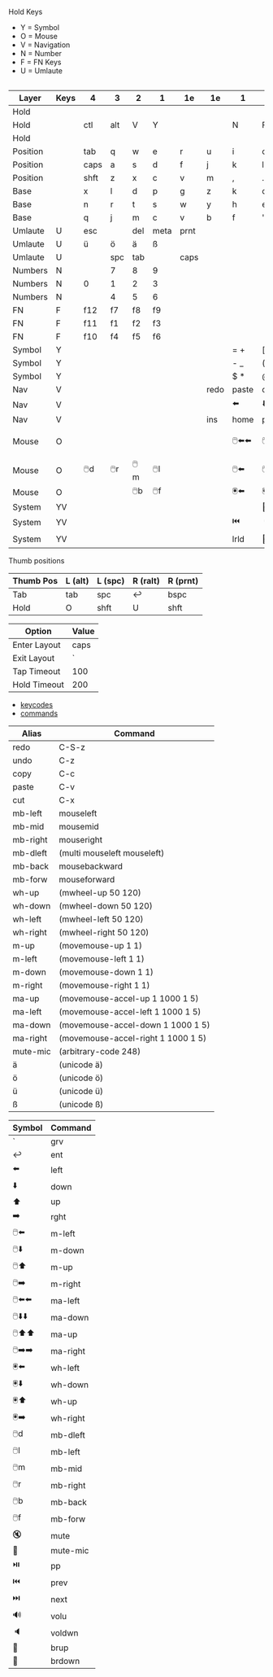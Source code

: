 Hold Keys
- Y = Symbol
- O = Mouse
- V = Navigation
- N = Number
- F = FN Keys
- U = Umlaute                  

```                   
```



| Layer    | Keys | 4    | 3    | 2    | 1    | 1e   | 1e   | 1       | 2       | 3       | 4        |
|----------|------|------|------|------|------|------|------|---------|---------|---------|----------|
| Hold     |      |      |      |      |      |      |      |         |         |         |          |
| Hold     |      | ctl  | alt  | V    | Y    |      |      | N       | F       | alt     | ctl      |
| Hold     |      |      |      |      |      |      |      |         |         |         |          |
| Position |      | tab  | q    | w    | e    | r    | u    | i       | o       | p       | [        |
| Position |      | caps | a    | s    | d    | f    | j    | k       | l       | ;       | '        |
| Position |      | shft | z    | x    | c    | v    | m    | ,       | .       | /       | rshft    |
| Base     |      | x    | l    | d    | p    | g    | z    | k       | o       | u       | ; :      |
| Base     |      | n    | r    | t    | s    | w    | y    | h       | e       | i       | a        |
| Base     |      | q    | j    | m    | c    | v    | b    | f       | ' "     | , !     | . ?      |
| Umlaute  | U    | esc  |      | del  | meta | prnt |      |         |         |         |          |
| Umlaute  | U    | ü    | ö    | ä    | ß    |      |      |         |         |         |          |
| Umlaute  | U    |      | spc  | tab  |      | caps |      |         |         |         |          |
| Numbers  | N    |      | 7    | 8    | 9    |      |      |         |         |         |          |
| Numbers  | N    | 0    | 1    | 2    | 3    |      |      |         |         |         |          |
| Numbers  | N    |      | 4    | 5    | 6    |      |      |         |         |         |          |
| FN       | F    | f12  | f7   | f8   | f9   |      |      |         |         |         |          |
| FN       | F    | f11  | f1   | f2   | f3   |      |      |         |         |         |          |
| FN       | F    | f10  | f4   | f5   | f6   |      |      |         |         |         |          |
| Symbol   | Y    |      |      |      |      |      |      | = +     | [ {     | ] }     | ` ~      |
| Symbol   | Y    |      |      |      |      |      |      | - _     | ( <     | ) >     | \ &#124; |
| Symbol   | Y    |      |      |      |      |      |      | $ *     | @ #     | & %     | / ^      |
| Nav      | V    |      |      |      |      |      | redo | paste   | copy    | cut     | undo     |
| Nav      | V    |      |      |      |      |      |      | ⬅️      | ⬇️      | ⬆️      | ➡️       |
| Nav      | V    |      |      |      |      |      | ins  | home    | pgdn    | pgup    | end      |
| Mouse    | O    |      |      |      |      |      |      | 🖱️⬅️⬅️ | 🖱️⬇️⬇️ | 🖱️⬆️⬆️ | 🖱️➡️➡️  |   
| Mouse    | O    | 🖱️d | 🖱️r | 🖱️m | 🖱️l |      |      | 🖱️⬅️   | 🖱️⬇️   | 🖱️⬆️   | 🖱️➡️    |   
| Mouse    | O    |      |      | 🖱️b | 🖱️f |      |      | 🖲️️⬅️  | 🖲️️⬇️  | 🖲️️⬆️  | 🖲️️➡️   |
| System   | YV   |      |      |      |      |      |      |         | 🔅      | 🔆      |          |
| System   | YV   |      |      |      |      |      |      | ⏮️      | 🔈      | 🔊      | ⏭️       |
| System   | YV   |      |      |      |      |      |      | lrld    | 🎤      | 🔇      | ⏯️       |       

Thumb positions

| Thumb Pos | L (alt) | L (spc) | R (ralt) | R (prnt) |
|-----------|---------|---------|----------|----------|
| Tab       | tab     | spc     | ↩️️      | bspc     |
| Hold      | O       | shft    | U        | shft     |

| Option       | Value |
|--------------|-------|
| Enter Layout | caps  |
| Exit Layout  | `     |
| Tap Timeout  | 100   |
| Hold Timeout | 200   |

- [keycodes](https://github.com/jtroo/kanata/blob/main/src/keys/mod.rs)
- [commands](https://github.com/jtroo/kanata/blob/main/docs/config.adoc#configuration)

| Alias    | Command                            |
|----------|------------------------------------|
| redo     | C-S-z                              |
| undo     | C-z                                |
| copy     | C-c                                |
| paste    | C-v                                |
| cut      | C-x                                |
| mb-left  | mouseleft                          |
| mb-mid   | mousemid                           |
| mb-right | mouseright                         |
| mb-dleft | (multi mouseleft mouseleft)        |
| mb-back  | mousebackward                      |
| mb-forw  | mouseforward                       |
| wh-up    | (mwheel-up 50 120)                 |
| wh-down  | (mwheel-down 50 120)               |
| wh-left  | (mwheel-left 50 120)               |
| wh-right | (mwheel-right 50 120)              |
| m-up     | (movemouse-up 1 1)                 |
| m-left   | (movemouse-left 1 1)               |
| m-down   | (movemouse-down 1 1)               |
| m-right  | (movemouse-right 1 1)              |
| ma-up    | (movemouse-accel-up 1 1000 1 5)    |
| ma-left  | (movemouse-accel-left 1 1000 1 5)  |
| ma-down  | (movemouse-accel-down 1 1000 1 5)  |
| ma-right | (movemouse-accel-right 1 1000 1 5) |       
| mute-mic | (arbitrary-code 248)               |
| ä        | (unicode ä)                        |
| ö        | (unicode ö)                        |
| ü        | (unicode ü)                        |
| ß        | (unicode ß)                        |


| Symbol  | Command  |
|---------|----------|
| `       | grv      |
| ↩️️     | ent      |
| ⬅️      | left     |
| ⬇️      | down     |
| ⬆️      | up       |
| ➡️      | rght     |
| 🖱️⬅️   | m-left   |
| 🖱️⬇️   | m-down   |
| 🖱️⬆️   | m-up     |
| 🖱️➡️   | m-right  |
| 🖱️⬅️⬅️ | ma-left  |
| 🖱️⬇️⬇️ | ma-down  |
| 🖱️⬆️⬆️ | ma-up    |
| 🖱️➡️➡️ | ma-right |
| 🖲️️⬅️  | wh-left  |
| 🖲️️⬇️  | wh-down  |
| 🖲️️⬆️  | wh-up    |
| 🖲️️➡️  | wh-right |
| 🖱️d    | mb-dleft |
| 🖱️l    | mb-left  |
| 🖱️m    | mb-mid   |
| 🖱️r    | mb-right |
| 🖱️b    | mb-back  |
| 🖱️f    | mb-forw  |
| 🔇      | mute     |
| 🎤      | mute-mic |
| ⏯️      | pp       |
| ⏮️      | prev     |
| ⏭️      | next     |
| 🔊      | volu     |
| 🔈      | voldwn   |
| 🔆      | brup     |
| 🔅      | brdown   |
